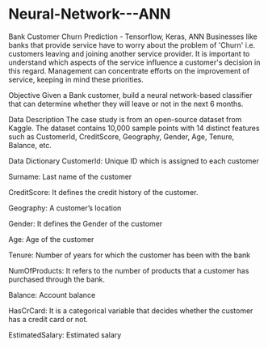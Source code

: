 # Neural-Network---ANN
Bank Customer Churn Prediction - Tensorflow, Keras, ANN
Businesses like banks that provide service have to worry about the problem of 'Churn' i.e. customers leaving and joining another service provider. It is important to understand which aspects of the service influence a customer's decision in this regard. Management can concentrate efforts on the improvement of service, keeping in mind these priorities.

Objective
Given a Bank customer, build a neural network-based classifier that can determine whether they will leave or not in the next 6 months.

Data Description
The case study is from an open-source dataset from Kaggle. The dataset contains 10,000 sample points with 14 distinct features such as CustomerId, CreditScore, Geography, Gender, Age, Tenure, Balance, etc.

Data Dictionary
CustomerId: Unique ID which is assigned to each customer

Surname: Last name of the customer

CreditScore: It defines the credit history of the customer.

Geography: A customer’s location

Gender: It defines the Gender of the customer

Age: Age of the customer

Tenure: Number of years for which the customer has been with the bank

NumOfProducts: It refers to the number of products that a customer has purchased through the bank.

Balance: Account balance

HasCrCard: It is a categorical variable that decides whether the customer has a credit card or not.

EstimatedSalary: Estimated salary

